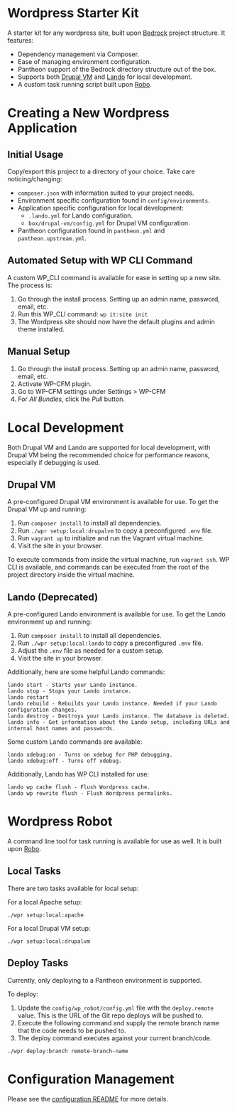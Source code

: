 # Wordpress Starter Kit
A starter kit for any wordpress site, built upon [Bedrock](https://roots.io/docs/bedrock/master/installation/) project structure. It features:
- Dependency management via Composer.
- Ease of managing environment configuration.
- Pantheon support of the Bedrock directory structure out of the box.
- Supports both [Drupal VM](https://www.drupalvm.com/) and [Lando](https://docs.lando.dev/) for local development.
- A custom task running script built upon [Robo](https://robo.li/).


# Creating a New Wordpress Application

## Initial Usage
Copy/export this project to a directory of your choice. Take care noticing/changing:
- `composer.json` with information suited to your project needs.
- Environment specific configuration found in `config/environments`.
- Application specific configuration for local development:
  - `.lando.yml` for Lando configuration.
  - `box/drupal-vm/config.yml` for Drupal VM configuration.
- Pantheon configuration found in `pantheon.yml` and `pantheon.upstream.yml`.

## Automated Setup with WP CLI Command
A custom WP_CLI command is available for ease in setting up a new site. The process is:
1. Go through the install process. Setting up an admin name, password, email, etc.
2. Run this WP_CLI command: `wp it:site init`
3. The Wordpress site should now have the default plugins and admin theme installed.

## Manual Setup
1. Go through the install process. Setting up an admin name, password, email, etc.
2. Activate WP-CFM plugin.
3. Go to WP-CFM settings under Settings > WP-CFM
4. For *All Bundles*, click the *Pull* button.


# Local Development
Both Drupal VM and Lando are supported for local development, with Drupal VM being the recommended choice for performance reasons, especially if debugging is used.

## Drupal VM
A pre-configured Drupal VM environment is available for use. To get the Drupal VM up and running:
1. Run `composer install` to install all dependencies.
1. Run `./wpr setup:local:drupalvm` to copy a preconfigured `.env` file.
1. Run `vagrant up` to initialize and run the Vagrant virtual machine.
1. Visit the site in your browser.

To execute commands from inside the virtual machine, run `vagrant ssh`. WP CLI is available, and commands can be executed from the root of the project directory inside the virtual machine.

## Lando (Deprecated)
A pre-configured Lando environment is available for use. To get the Lando environment up and running:
1. Run `composer install` to install all dependencies.
1. Run `./wpr setup:local:lando` to copy a preconfigured `.env` file.
1. Adjust the `.env` file as needed for a custom setup.
1. Visit the site in your browser.

Additionally, here are some helpful Lando commands:
```
lando start - Starts your Lando instance.
lando stop - Stops your Lando instance.
lando restart
lando rebuild - Rebuilds your Lando instance. Needed if your Lando configuration changes.
lando destroy - Destroys your Lando instance. The database is deleted.
lando info - Get information about the Lando setup, including URLs and internal host names and passwords.
```

Some custom Lando commands are available:
```
lando xdebug:on - Turns on xdebug for PHP debugging.
lando xdebug:off - Turns off xdebug.
```

Additionally, Lando has WP CLI installed for use:
```
lando wp cache flush - Flush Wordpress cache.
lando wp rewrite flush - Flush Wordpress permalinks.
```


# Wordpress Robot
A command line tool for task running is available for use as well. It is built upon [Robo](https://robo.li/).

## Local Tasks
There are two tasks available for local setup:

For a local Apache setup:
```
./wpr setup:local:apache
```

For a local Drupal VM setup:
```
./wpr setup:local:drupalvm
```

## Deploy Tasks
Currently, only deploying to a Pantheon environment is supported.

To deploy: 
1. Update the `config/wp_robot/config.yml` file with the `deploy.remote` value. This is the URL of the Git repo deploys will be pushed to.
2. Execute the following command and supply the remote branch name that the code needs to be pushed to.
3. The deploy command executes against your current branch/code.
```
./wpr deploy:branch remote-branch-name
```

# Configuration Management
Please see the [configuration README](docs/configuration.md) for more details.